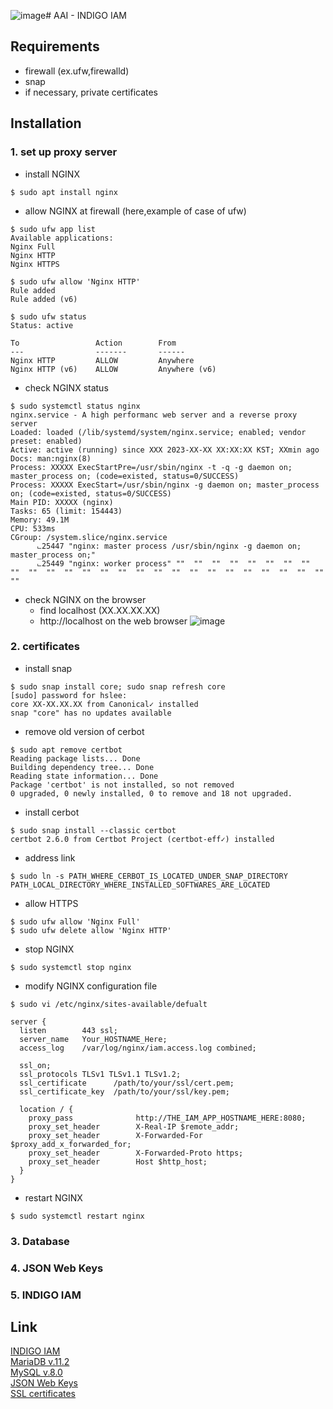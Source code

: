 ![image](https://github.com/krsrc/testbed_unist/assets/139738228/9f37f6fc-9d41-47f5-ad88-d00382b1ef9b)# AAI - INDIGO IAM

## Requirements
- firewall (ex.ufw,firewalld)
- snap
- if necessary, private certificates

## Installation
### 1. set up proxy server   

- install NGINX   
```
$ sudo apt install nginx
```

- allow NGINX at firewall (here,example of case of ufw)   
```
$ sudo ufw app list
Available applications:
Nginx Full
Nginx HTTP
Nginx HTTPS

$ sudo ufw allow 'Nginx HTTP'
Rule added
Rule added (v6)

$ sudo ufw status
Status: active

To                 Action        From
---                -------       ------
Nginx HTTP         ALLOW         Anywhere
Nginx HTTP (v6)    ALLOW         Anywhere (v6)
```

- check NGINX status   
```
$ sudo systemctl status nginx
nginx.service - A high performanc web server and a reverse proxy server
Loaded: loaded (/lib/systemd/system/nginx.service; enabled; vendor preset: enabled)
Active: active (running) since XXX 2023-XX-XX XX:XX:XX KST; XXmin ago
Docs: man:nginx(8)
Process: XXXXX ExecStartPre=/usr/sbin/nginx -t -q -g daemon on; master_process on; (code=existed, status=0/SUCCESS)
Process: XXXXX ExecStart=/usr/sbin/nginx -g daemon on; master_process on; (code=existed, status=0/SUCCESS)
Main PID: XXXXX (nginx)
Tasks: 65 (limit: 154443)
Memory: 49.1M
CPU: 533ms
CGroup: /system.slice/nginx.service
      ⨽25447 "nginx: master process /usr/sbin/nginx -g daemon on; master_process on;"
      ⨽25449 "nginx: worker process" ""  ""  ""  ""  ""  ""  ""  ""  ""  ""  ""  ""  ""  ""  ""  ""  ""  ""  ""  ""  ""  ""  ""  ""  ""  ""  "" 
```

- check NGINX on the browser   
  - find localhost (XX.XX.XX.XX)
  - http://localhost on the web browser
 ![image](https://github.com/krsrc/testbed_unist/assets/139738228/d74a2b6f-4e6b-49bf-8bf7-14f5a889ac75)


### 2. certificates   
- install snap   
```
$ sudo snap install core; sudo snap refresh core
[sudo] password for hslee:
core XX-XX.XX.XX from Canonical✓ installed
snap "core" has no updates available
```

- remove old version of cerbot   
```
$ sudo apt remove certbot
Reading package lists... Done
Building dependency tree... Done
Reading state information... Done
Package 'certbot' is not installed, so not removed
0 upgraded, 0 newly installed, 0 to remove and 18 not upgraded.
```

- install cerbot   
```
$ sudo snap install --classic certbot
certbot 2.6.0 from Certbot Project (certbot-eff✓) installed
```

- address link   
```
$ sudo ln -s PATH_WHERE_CERBOT_IS_LOCATED_UNDER_SNAP_DIRECTORY PATH_LOCAL_DIRECTORY_WHERE_INSTALLED_SOFTWARES_ARE_LOCATED
```

- allow HTTPS   
```
$ sudo ufw allow 'Nginx Full'
$ sudo ufw delete allow 'Nginx HTTP'
```

- stop NGINX   
```
$ sudo systemctl stop nginx
```

- modify NGINX configuration file   
```
$ sudo vi /etc/nginx/sites-available/defualt
```   

```
server {
  listen        443 ssl;
  server_name   Your_HOSTNAME_Here;
  access_log    /var/log/nginx/iam.access.log combined;

  ssl_on;
  ssl_protocols TLSv1 TLSv1.1 TLSv1.2;
  ssl_certificate      /path/to/your/ssl/cert.pem;
  ssl_certificate_key  /path/to/your/ssl/key.pem;

  location / {
    proxy_pass              http://THE_IAM_APP_HOSTNAME_HERE:8080;
    proxy_set_header        X-Real-IP $remote_addr;
    proxy_set_header        X-Forwarded-For $proxy_add_x_forwarded_for;
    proxy_set_header        X-Forwarded-Proto https;
    proxy_set_header        Host $http_host;
  }
}
```

- restart NGINX
```
$ sudo systemctl restart nginx
```

### 3. Database


### 4. JSON Web Keys

### 5. INDIGO IAM


## Link
[INDIGO IAM](https://indigo-iam.github.io/v/v1.8.2/docs/getting-started/)   
[MariaDB v.11.2](https://mariadb.com/kb/en/changes-improvements-in-mariadb-11-2/)   
[MySQL v.8.0](https://dev.mysql.com/doc/mysql-installation-excerpt/8.0/en/linux-installation.html)   
[JSON Web Keys](https://github.com/bspk/json-web-key-generator)   
[SSL certificates](https://deoking.tistory.com/7)   
